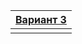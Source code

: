 | [Вариант 3](https://github.com/bmstu-iu9/compiler-labs/blob/dd5bd3e823e5603cc1ef1c0302e45ea9c127f0e6/8/lab8.pdf) |
| -- |
|  |

